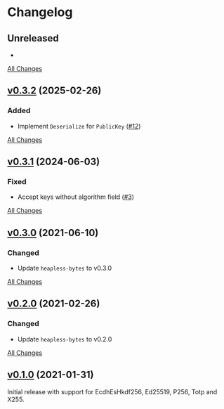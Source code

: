 # Changelog

## Unreleased

-

[All Changes](https://github.com/trussed-dev/cosey/compare/v0.3.2...HEAD)

## [v0.3.2](https://github.com/trussed-dev/cosey/releases/tag/v0.3.2) (2025-02-26)

### Added

- Implement `Deserialize` for `PublicKey` ([#12](https://github.com/trussed-dev/cosey/pull/12))

[All Changes](https://github.com/trussed-dev/cosey/compare/v0.3.1...v0.3.2)

## [v0.3.1](https://github.com/trussed-dev/cosey/releases/tag/v0.3.1) (2024-06-03)

### Fixed

- Accept keys without algorithm field ([#3](https://github.com/trussed-dev/cosey/issues/3))

[All Changes](https://github.com/trussed-dev/cosey/compare/v0.3.0...v0.3.1)

## [v0.3.0](https://github.com/trussed-dev/cosey/releases/tag/v0.3.0) (2021-06-10)

### Changed

- Update `heapless-bytes` to v0.3.0

[All Changes](https://github.com/trussed-dev/cosey/compare/v0.2.0...v0.3.0)

## [v0.2.0](https://github.com/trussed-dev/cosey/releases/tag/v0.2.0) (2021-02-26)

### Changed

- Update `heapless-bytes` to v0.2.0

[All Changes](https://github.com/trussed-dev/cosey/compare/v0.1.0...v0.2.0)

## [v0.1.0](https://github.com/trussed-dev/cosey/releases/tag/v0.1.0) (2021-01-31)

Initial release with support for EcdhEsHkdf256, Ed25519, P256, Totp and X255.
